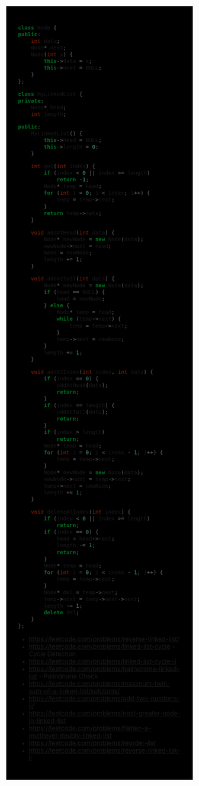 <div style="font-size: 17px;background: black;padding: 2rem;">

```c++
class Node {
public:
    int data;
    Node* next;
    Node(int x) {
        this->data = x;
        this->next = NULL;
    }
};

class MyLinkedList {
private:
    Node* head;
    int length;

public:
    MyLinkedList() {
        this->head = NULL;
        this->length = 0;
    }

    int get(int index) {
        if (index < 0 || index >= length)
            return -1;
        Node* temp = head;
        for (int i = 0; i < index; i++) {
            temp = temp->next;
        }
        return temp->data;
    }

    void addAtHead(int data) {
        Node* newNode = new Node(data);
        newNode->next = head;
        head = newNode;
        length += 1;
    }

    void addAtTail(int data) {
        Node* newNode = new Node(data);
        if (head == NULL) {
            head = newNode;
        } else {
            Node* temp = head;
            while (temp->next) {
                temp = temp->next;
            }
            temp->next = newNode;
        }
        length += 1;
    }

    void addAtIndex(int index, int data) {
        if (index == 0) {
            addAtHead(data);
            return;
        }
        if (index == length) {
            addAtTail(data);
            return;
        }
        if (index > length)
            return;
        Node* temp = head;
        for (int i = 0; i < index - 1; i++) {
            temp = temp->next;
        }
        Node* newNode = new Node(data);
        newNode->next = temp->next;
        temp->next = newNode;
        length += 1;
    }

    void deleteAtIndex(int index) {
        if (index < 0 || index >= length)
            return;
        if (index == 0) {
            head = head->next;
            length -= 1;
            return;
        }
        Node* temp = head;
        for (int i = 0; i < index - 1; i++) {
            temp = temp->next;
        }
        Node* del = temp->next;
        temp->next = temp->next->next;
        length -= 1;
        delete del;
    }
};
```

- https://leetcode.com/problems/reverse-linked-list/
- https://leetcode.com/problems/linked-list-cycle - Cycle Detection
- https://leetcode.com/problems/linked-list-cycle-ii
- https://leetcode.com/problems/palindrome-linked-list - Palindrome Check
- https://leetcode.com/problems/maximum-twin-sum-of-a-linked-list/solutions/
- https://leetcode.com/problems/add-two-numbers-ii/
- https://leetcode.com/problems/next-greater-node-in-linked-list
- https://leetcode.com/problems/flatten-a-multilevel-doubly-linked-list
- https://leetcode.com/problems/reorder-list
- https://leetcode.com/problems/reverse-linked-list-ii
</div>
